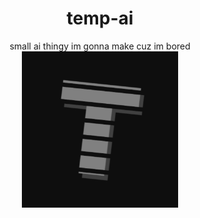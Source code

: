 <center>
<h1>temp-ai</h1>
<span>small ai thingy im gonna make cuz im bored</span>

<img src="https://github.com/ITemply/temp-ai/blob/main/static/images/telux.png" height="250px" width="250px">
</center>
